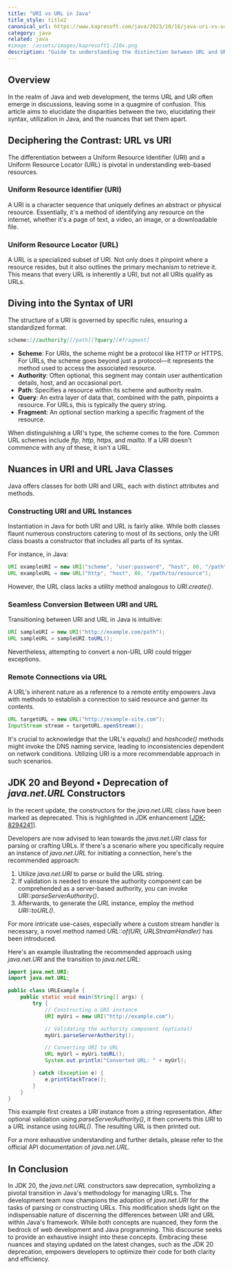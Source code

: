 ```yaml
---
title: "URI vs URL in Java"
title_style: title2
canonical_url: https://www.kapresoft.com/java/2023/10/16/java-uri-vs-url.html
category: java
related: java
#image: /assets/images/kapresoft1-210x.png
description: "Guide to understanding the distinction between URL and URI in the Java programming language, including practical examples."
---
```


## Overview

In the realm of Java and web development, the terms URL and URI often emerge in discussions, leaving some in a quagmire of confusion. This article aims to elucidate the disparities between the two, elucidating their syntax, utilization in Java, and the nuances that set them apart.<!--excerpt-->

## Deciphering the Contrast: URL vs URI

The differentiation between a Uniform Resource Identifier (URI) and a Uniform Resource Locator (URL) is pivotal in understanding web-based resources.

### Uniform Resource Identifier (URI)
A URI is a character sequence that uniquely defines an abstract or physical resource. Essentially, it's a method of identifying any resource on the internet, whether it's a page of text, a video, an image, or a downloadable file.

### Uniform Resource Locator (URL)
A URL is a specialized subset of URI. Not only does it pinpoint where a resource resides, but it also outlines the primary mechanism to retrieve it. This means that every URL is inherently a URI, but not all URIs qualify as URLs.

## Diving into the Syntax of URI

The structure of a URI is governed by specific rules, ensuring a standardized format.

```markdown
scheme:[//authority][/path][?query][#fragment]
```

- **Scheme**: For URIs, the scheme might be a protocol like HTTP or HTTPS. For URLs, the scheme goes beyond just a protocol—it represents the method used to access the associated resource.
- **Authority**: Often optional, this segment may contain user authentication details, host, and an occasional port.
- **Path**: Specifies a resource within its scheme and authority realm.
- **Query**: An extra layer of data that, combined with the path, pinpoints a resource. For URLs, this is typically the query string.
- **Fragment**: An optional section marking a specific fragment of the resource.

When distinguishing a URI's type, the scheme comes to the fore. Common URL schemes include _ftp_, _http_, _https_, and _mailto_. If a URI doesn't commence with any of these, it isn't a URL.

## Nuances in URI and URL Java Classes

Java offers classes for both URI and URL, each with distinct attributes and methods.

### Constructing URI and URL Instances

Instantiation in Java for both URI and URL is fairly alike. While both classes flaunt numerous constructors catering to most of its sections, only the URI class boasts a constructor that includes all parts of its syntax.

For instance, in Java:

```java
URI exampleURI = new URI("scheme", "user:password", "host", 80, "/path", "query", "fragment");
URL exampleURL = new URL("http", "host", 80, "/path/to/resource");
```

However, the URL class lacks a utility method analogous to _URI.create()_.

### Seamless Conversion Between URI and URL

Transitioning between URI and URL in Java is intuitive:

```java
URI sampleURI = new URI("http://example.com/path");
URL sampleURL = sampleURI.toURL();
```

Nevertheless, attempting to convert a non-URL URI could trigger exceptions.

### Remote Connections via URL

A URL's inherent nature as a reference to a remote entity empowers Java with methods to establish a connection to said resource and garner its contents.

```java
URL targetURL = new URL("http://example-site.com");
InputStream stream = targetURL.openStream();
```

It's crucial to acknowledge that the URL's _equals()_ and _hashcode()_ methods might invoke the DNS naming service, leading to inconsistencies dependent on network conditions. Utilizing URI is a more recommendable approach in such scenarios.

## JDK 20 and Beyond • Deprecation of _java.net.URL_ Constructors

In the recent update, the constructors for the _java.net.URL_ class have been marked as deprecated. This is highlighted in JDK enhancement [[JDK-8294241](https://bugs.openjdk.org/browse/JDK-8294241)].

Developers are now advised to lean towards the _java.net.URI_ class for parsing or crafting URLs. If there's a scenario where you specifically require an instance of _java.net.URL_ for initiating a connection, here's the recommended approach:

1. Utilize _java.net.URI_ to parse or build the URL string.
2. If validation is needed to ensure the authority component can be comprehended as a server-based authority, you can invoke _URI::parseServerAuthority()_.
3. Afterwards, to generate the _URL_ instance, employ the method _URI::toURL()_.

For more intricate use-cases, especially where a custom stream handler is necessary, a novel method named _URL::of(URI, URLStreamHandler)_ has been introduced.

Here's an example illustrating the recommended approach using _java.net.URI_ and the transition to _java.net.URL_:

```java
import java.net.URI;
import java.net.URL;

public class URLExample {
    public static void main(String[] args) {
        try {
            // Constructing a URI instance
            URI myUri = new URI("http://example.com");

            // Validating the authority component (optional)
            myUri.parseServerAuthority();

            // Converting URI to URL
            URL myUrl = myUri.toURL();
            System.out.println("Converted URL: " + myUrl);

        } catch (Exception e) {
            e.printStackTrace();
        }
    }
}
```

This example first creates a _URI_ instance from a string representation. After optional validation using _parseServerAuthority()_, it then converts this _URI_ to a _URL_ instance using _toURL()_. The resulting URL is then printed out.

For a more exhaustive understanding and further details, please refer to the official API documentation of _java.net.URL_.

## In Conclusion

In JDK 20, the _java.net.URL_ constructors saw deprecation, symbolizing a pivotal transition in Java's methodology for managing URLs. The development team now champions the adoption of _java.net.URI_ for the tasks of parsing or constructing URLs. This modification sheds light on the indispensable nature of discerning the differences between URI and URL within Java's framework. While both concepts are nuanced, they form the bedrock of web development and Java programming. This discourse seeks to provide an exhaustive insight into these concepts. Embracing these nuances and staying updated on the latest changes, such as the JDK 20 deprecation, empowers developers to optimize their code for both clarity and efficiency.
